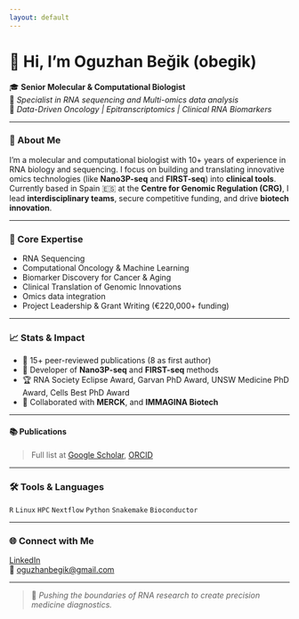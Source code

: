 ```yaml
---
layout: default
---
```


# 👋 Hi, I’m Oguzhan Beğik (obegik)

🎓 **Senior Molecular & Computational Biologist**  
🔬 *Specialist in RNA sequencing and Multi-omics data analysis*  
🧬 *Data-Driven Oncology | Epitranscriptomics | Clinical RNA Biomarkers*

---

### 🚀 About Me
I’m a molecular and computational biologist with 10+ years of experience in RNA biology and sequencing. I focus on building and translating innovative omics technologies (like **Nano3P-seq** and **FIRST-seq**) into **clinical tools**. Currently based in Spain 🇪🇸 at the **Centre for Genomic Regulation (CRG)**, I lead **interdisciplinary teams**, secure competitive funding, and drive **biotech innovation**.

---

### 🔧 Core Expertise
- RNA Sequencing
- Computational Oncology & Machine Learning
- Biomarker Discovery for Cancer & Aging
- Clinical Translation of Genomic Innovations
- Omics data integration
- Project Leadership & Grant Writing (€220,000+ funding)

---

### 📈 Stats & Impact
- 📝 15+ peer-reviewed publications (8 as first author)
- 🧪 Developer of **Nano3P-seq** and **FIRST-seq** methods
- 🏆 RNA Society Eclipse Award, Garvan PhD Award, UNSW Medicine PhD Award, Cells Best PhD Award
- 🤝 Collaborated with **MERCK**, and **IMMAGINA Biotech**

---


#### 📚 Publications
> Full list at [Google Scholar]([https://scholar.google.com](https://scholar.google.com/citations?user=XHKK54sAAAAJ&hl=en)), [ORCID](https://orcid.org/0000-0002-8663-4586)

---

### 🛠 Tools & Languages
`R` `Linux` `HPC` `Nextflow` `Python` `Snakemake` `Bioconductor` 

---

### 🌐 Connect with Me
[LinkedIn](https://linkedin.com/in/oguzhanbegik)  
📧 oguzhanbegik@gmail.com

---


> 🔬 *Pushing the boundaries of RNA research to create precision medicine diagnostics.*
